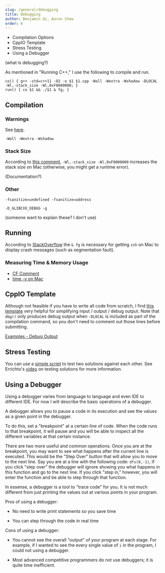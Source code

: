 ```yaml
---
slug: /general/debugging
title: Debugging
author: Benjamin Qi, Aaron Chew
order: 6
---
```


 - Compilation Options
 - CppIO Template
 - Stress Testing
 - Using a Debugger
 
<!-- END DESCRIPTION -->

(what is debugging?)

As mentioned in "Running C++," I use the following to compile and run.

```
co() { g++ -std=c++11 -O2 -o $1 $1.cpp -Wall -Wextra -Wshadow -DLOCAL -Wl,-stack_size -Wl,0xF0000000; }
run() { co $1 && ./$1 & fg; }
```

## Compilation

### Warnings

See [here](https://gcc.gnu.org/onlinedocs/gcc/Warning-Options.html).

`-Wall -Wextra -Wshadow` 

### Stack Size

According to [this comment](https://codeforces.com/blog/entry/60999?#comment-449312), `-Wl,-stack_size -Wl,0xF0000000` increases the stack size on Mac (otherwise, you might get a runtime error). 

(Documentation?)

### Other

`-fsanitize=undefined -fsanitize=address` 

`-D_GLIBCXX_DEBUG -g`

(someone want to explain these? I don't use)

## Running

According to [StackOverflow](https://stackoverflow.com/a/60516966/5834770) the `& fg` is necessary for getting `zsh` on Mac to display crash messages (such as segmentation fault).

### Measuring Time & Memory Usage

 - [CF Comment](https://codeforces.com/blog/entry/49371?#comment-333749)
 - [time -v on Mac](https://stackoverflow.com/questions/32515381/mac-os-x-usr-bin-time-verbose-flag)

## CppIO Template

Although not feasible if you have to write all code from scratch, I find [this template](https://github.com/bqi343/USACO/blob/master/Implementations/content/contest/CppIO.h) very helpful for simplifying input / output / debug output. Note that `dbg()` only produces debug output when `-DLOCAL` is included as part of the compilation command, so you don't need to comment out those lines before submitting.

[Examples - Debug Output](https://github.com/bqi343/USACO/blob/master/Implementations/content/contest/CppIO_test.cpp)

## Stress Testing

You can use a [simple script](https://github.com/bqi343/USACO/blob/master/Implementations/content/contest/stress.sh) to test two solutions against each other. See Errichto's [video](https://www.youtube.com/watch?v=JXTVOyQpSGM) on testing solutions for more information.

## Using a Debugger

Using a debugger varies from language to language and even IDE to different IDE. For now I will describe the basic operations of a debugger. 

A debugger allows you to pause a code in its execution and see the values as a given point in the debugger. 

To do this, set a "breakpoint" at a certain line of code. When the code runs to that breakpoint, it will pause and you will be able to inspect all the different variables at that certain instance.

There are two more useful and common operations. Once you are at the breakpoint, you may want to see what happens after the current line is executed. This would be the "Step Over" button that will allow you to move to the next line. Say you are at a line with the following code: `dfs(0,-1)`, if you click "step over" the debugger will ignore showing you what happens in this function and go to the next line. If you click "step in," however, you will enter the function and be able to step through that function.

In essense, a debugger is a tool to "trace code" for you. It is not much different from just printing the values out at various points in your program.

Pros of using a debugger: 
 
 - No need to write print statements so you save time
 
 - You can step through the code in real time
 
Cons of using a debugger:
 
 - You cannot see the overall "output" of your program at each stage. For example, if I wanted to see the every single value of `i` in the program, I could not using a debugger.
 
 - Most advanced competitive programmers do not use debuggers; it is quite time inefficient. 

